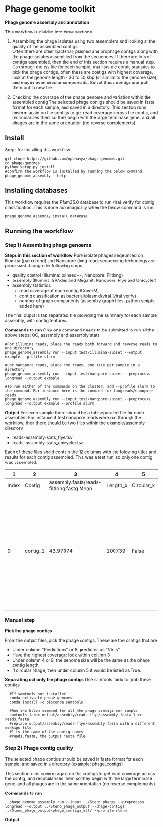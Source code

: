 # Phage genome toolkit 
**Phage genome assembly and annotation**

This workflow is divided into three sections
1) Assembling the phage isolates using two assemblers and looking at the quality of the assembled contigs \
  Often there are other bacterial, plasmid and prophage contigs along with the phage isolates assembled from the sequences. If there are lots of contigs assembled, then the end of this section requires a manual step. 
  Go through the tsv file for each sample, that lists the contig statistics to pick the phage contigs, often these are contigs with highest coverage, look at the genome length - 30 to 50 kbp (or similar to the genome size), and maybe even circular components. 
  Select these contigs and pull them out to new file
  
2) Checking the coverage of the phage genome and variation within the assembled contig
  The selected phage contigs should be saved in fasta format for each sample, and saved in a directory. This section runs coverm again on the contigs to get read coverage across the contig, and recircularises them so they begin with the large terminase gene, and all phages are in the same orientation (no reverse complements).

## Install 
Steps for installing this workflow 

    git clone https://github.com/npbhavya/phage-genomes.git
    cd phage-genomes
    python setup.py install 
    #confirm the workflow is installed by running the below command 
    phage_genome_assembly --help
  
 
## Installing databases
  This workflow requires the Pfam35.0 database to run viral_verify for contig classification. This is done automagically when the below command is run. 
  
    phage_genome_assembly install database 
    
## Running the workflow

### Step 1) Assembling phage genoems 

**Steps in this section of workflow**
Pure isolate phages seqeunced on Illumina (paired end) and Nanopore (long read) sequencing technology are processed through the following steps
  - quality control (Illumina: prinseq++, Nanopore: Filtlong)
  - assembly (Illumina: SPAdes and Megahit, Nanopore: Flye and Unicycler)
  - assembly statistics: 
      - read coverage of each contig (CoverM), 
      - contig classification as bacterial/plasmid/viral (viral verify)
      - number of graph components (assembly graph files, python scripts added here)
  
The final ouput is tab separated file providing the summary for each sample assembly, with contig features.

**Commands to run**
Only one command needs to be submitted to run all the above steps: QC, assembly and assembly stats

    #For illumina reads, place the reads both forward and reverse reads to one directory
    phage_genome_assembly run --input test/illumina-subset --output example --profile slurm 

    #For nanopore reads, place the reads, one file per sample in a directory
    phage_genome_assembly run --input test/nanopore-subset --preprocess longread --output example 

    #To run either of the commands on the cluster, add --profile slurm to the command. For instance here is the command for longreads/nanopore reads 
    phage_genome_assembly run --input test/nanopore-subset --preprocess longread --output example --profile slurm 

**Output**
For each sample there should be a tab separated file for each assembler. For instance if test nanopore reads were run through the workflow, then there should be two files within the example/assembly directory
  - reads-assembly-stats_flye.tsv
  - reads-assembly-stats_unicycler.tsv

Each of these files shold contain the 12 columns with the folowing titles and results for each contig assembled. This was a test run, so only one contig was assembled. 

|1    | 2     |    3                                     | 4       |  5       | 6         |  7        |   8      |  9     |  10       |  11 | 12      |
|-----|-------|------------------------------------------|---------|----------|-----------|-----------|----------|--------|-----------|-----|---------|
|Index| Contig| assembly.fasta/reads-filtlong.fastq Mean |Length_x |Circular_x|Connections|Contig name|Prediction|Length_y|Circular_y|Score|Pfam hits|
|0    |contig_1|43.97074                                 |100739   |False     |0          |contig_1   |Virus     |100739  |-         |40.06|Glucosaminidase HNH_3 UDG Asp_protease_2 NUMOD4 GIY-YIG Band_7 Ribonuc_red_lgC DUF1599 Radical_SAM Helicase_C DUF3799 dUTPase Thy1 Toprim_2 NUMOD1 DUF5675 DNA_pol_A_exo1 VWA ThiF AAA_33 NUMOD3 DNA_pol_A |

### Manual step
**Pick the phage contigs** 

From the output files, pick the phage contigs. These are the contigs that are 
  - Under column "Predictions" or 8, predicted as "Virus"
  - Have the highest coverage: look within column 3
  - Under column 4 or 9, the genome size will be the same as the phage contig length.
  - If circular phage, then under column 5 it would be listed as True.
  
**Separating out only the phage contigs**
Use samtools faidx to grab these contigs 

      #If samtools not installed 
      conda activtate phage-genomes
      conda install -c bioconda samtools

      #Run the below command for all the phage contigs per sample
      samtools faidx output/assembly/reads-flye/assembly.fasta 1 >> reads.fasta
      #replace output/assembly/reads-flye/assembly.fasta with a different contigs file 
      #1 is the name of the contig names 
      #reads.fasta, the output fasta file
    
### Step 2) Phage contig quality
The selected phage contigs should be saved in fasta format for each sample, and saved in a directory (example: phage_contigs) 

This section runs coverm again on the contigs to get read coverage across the contig, and recircularises them so they begin with the large terminase gene, and all phages are in the same orientation (no reverse complements).

**Commands to run**

      phage_genome_assembly run --input ../Steno_phages --preprocess longread --output ../Steno_phage_output --phage-contigs ../Steno_phage_output/phage_contigs_all/ --profile slurm

**Output**

 

